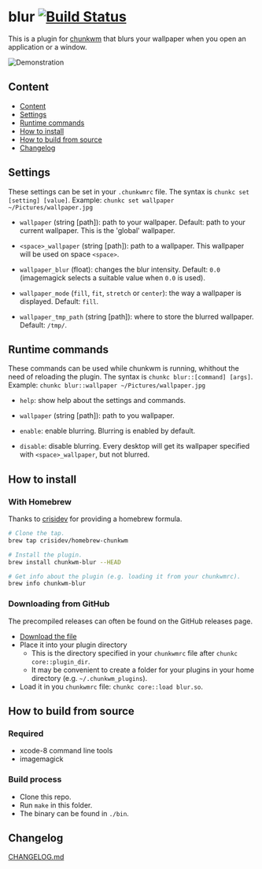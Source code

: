 # blur [![Build Status](https://travis-ci.org/splintah/blur.svg?branch=master)](https://travis-ci.org/splintah/blur)
This is a plugin for [chunkwm](https://github.com/koekeishiya/chunkwm) that blurs your wallpaper when you open an application or a window.

![Demonstration](demo.gif)

## Content
- [Content](#content)
- [Settings](#settings)
- [Runtime commands](#runtime-commands)
- [How to install](#how-to-install)
- [How to build from source](#how-to-build-from-source)
- [Changelog](#changelog)

## Settings
These settings can be set in your `.chunkwmrc` file.
The syntax is `chunkc set [setting] [value]`.
Example: `chunkc set wallpaper ~/Pictures/wallpaper.jpg`

- `wallpaper` (string [path]): path to your wallpaper. Default: path to your current wallpaper. This is the 'global' wallpaper.

- `<space>_wallpaper` (string [path]): path to a wallpaper. This wallpaper will be used on space `<space>`.

- `wallpaper_blur` (float): changes the blur intensity. Default: `0.0` (imagemagick selects a suitable value when `0.0` is used).

- `wallpaper_mode` (`fill`, `fit`, `stretch` or `center`): the way a wallpaper is displayed. Default: `fill`.

- `wallpaper_tmp_path` (string [path]): where to store the blurred wallpaper. Default: `/tmp/`.

## Runtime commands
These commands can be used while chunkwm is running, whithout the need of reloading the plugin. The syntax is `chunkc blur::[command] [args]`.
Example: `chunkc blur::wallpaper ~/Pictures/wallpaper.jpg`

- `help`: show help about the settings and commands.

- `wallpaper` (string [path]): path to you wallpaper.

- `enable`: enable blurring. Blurring is enabled by default.

- `disable`: disable blurring. Every desktop will get its wallpaper specified with `<space>_wallpaper`, but not blurred.

## How to install
### With Homebrew
Thanks to [crisidev](https://github.com/crisidev) for providing a homebrew formula.

```bash
# Clone the tap.
brew tap crisidev/homebrew-chunkwm

# Install the plugin.
brew install chunkwm-blur --HEAD

# Get info about the plugin (e.g. loading it from your chunkwmrc).
brew info chunkwm-blur
```

### Downloading from GitHub
The precompiled releases can often be found on the GitHub releases page.

- [Download the file](https://github.com/splintah/blur/releases)
- Place it into your plugin directory
    - This is the directory specified in your `chunkwmrc` file after `chunkc core::plugin_dir`.
    - It may be convenient to create a folder for your plugins in your home directory (e.g. `~/.chunkwm_plugins`).
- Load it in you `chunkwmrc` file: `chunkc core::load blur.so`.

## How to build from source
### Required
- xcode-8 command line tools
- imagemagick

### Build process
- Clone this repo.
- Run `make` in this folder.
- The binary can be found in `./bin`.

## Changelog
[CHANGELOG.md](https://github.com/splintah/blur/blob/master/CHANGELOG.md)
